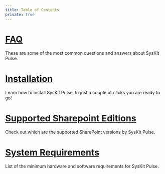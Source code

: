 ```yaml
---
title: Table of Contents
private: true
---
```


# [FAQ](faq.md)
These are some of the most common questions and answers about SysKit Pulse. 

# [Installation](installation.md)
Learn how to install SysKit Pulse. In just a couple of clicks you are ready to go!

# [Supported Sharepoint Editions](supported-sharepoint-editions.md)
Check out which are the supported SharePoint versions by SysKit Pulse.

# [System Requirements](system-requirements.md)
List of the minimum hardware and software requirements for SysKit Pulse.